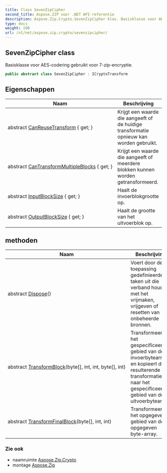 ```yaml
---
title: Class SevenZipCipher
second_title: Aspose.ZIP voor .NET API-referentie
description: Aspose.Zip.Crypto.SevenZipCipher klas. Basisklasse voor AEScodering gebruikt voor 7zipencryptie.
type: docs
weight: 190
url: /nl/net/aspose.zip.crypto/sevenzipcipher/
---
```

## SevenZipCipher class

Basisklasse voor AES-codering gebruikt voor 7-zip-encryptie.

```csharp
public abstract class SevenZipCipher : ICryptoTransform
```

## Eigenschappen

| Naam | Beschrijving |
| --- | --- |
| abstract [CanReuseTransform](../../aspose.zip.crypto/sevenzipcipher/canreusetransform/) { get; } | Krijgt een waarde die aangeeft of de huidige transformatie opnieuw kan worden gebruikt. |
| abstract [CanTransformMultipleBlocks](../../aspose.zip.crypto/sevenzipcipher/cantransformmultipleblocks/) { get; } | Krijgt een waarde die aangeeft of meerdere blokken kunnen worden getransformeerd. |
| abstract [InputBlockSize](../../aspose.zip.crypto/sevenzipcipher/inputblocksize/) { get; } | Haalt de invoerblokgrootte op. |
| abstract [OutputBlockSize](../../aspose.zip.crypto/sevenzipcipher/outputblocksize/) { get; } | Haalt de grootte van het uitvoerblok op. |

## methoden

| Naam | Beschrijving |
| --- | --- |
| abstract [Dispose](../../aspose.zip.crypto/sevenzipcipher/dispose/)() | Voert door de toepassing gedefinieerde taken uit die verband houden met het vrijmaken, vrijgeven of resetten van onbeheerde bronnen. |
| abstract [TransformBlock](../../aspose.zip.crypto/sevenzipcipher/transformblock/)(byte[], int, int, byte[], int) | Transformeert het gespecificeerde gebied van de invoerbytearray en kopieert de resulterende transformatie naar het gespecificeerde gebied van de uitvoerbytearray. |
| abstract [TransformFinalBlock](../../aspose.zip.crypto/sevenzipcipher/transformfinalblock/)(byte[], int, int) | Transformeert het opgegeven gebied van de opgegeven byte-array. |

### Zie ook

* naamruimte [Aspose.Zip.Crypto](../../aspose.zip.crypto/)
* montage [Aspose.Zip](../../)


